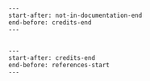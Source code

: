 ```{include} ../../README.md
---
start-after: not-in-documentation-end
end-before: credits-end
---
```

```{include} ../../AUTHORS.md
```

```{include} ../../README.md
---
start-after: credits-end
end-before: references-start
---
```
